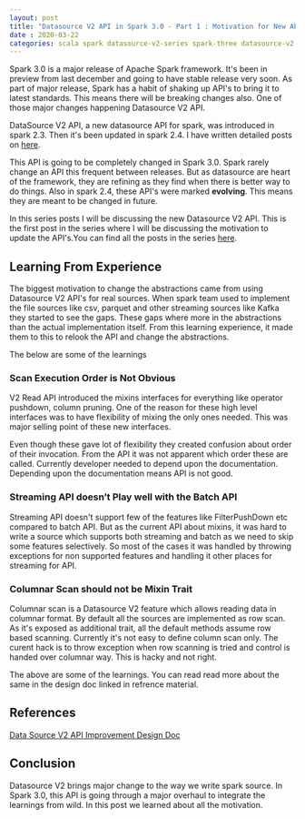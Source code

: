 ```yaml
---
layout: post
title: "Datasource V2 API in Spark 3.0 - Part 1 : Motivation for New Abstractions"
date : 2020-03-22
categories: scala spark datasource-v2-series spark-three datasource-v2-spark-three
---
```

Spark 3.0 is a major release of Apache Spark framework. It's been in preview from last december and going to have stable release very soon. As part of major release, Spark has a habit of shaking up API's to bring it to latest standards. This means there will be breaking changes also. One of those major changes happening Datasource V2 API.

DataSource V2 API, a new datasource API for spark, was introduced in spark 2.3. Then it's been updated in spark 2.4. I have written detailed posts on [here](/categories/datasource-v2-series).

This API is going to be completely changed in Spark 3.0. Spark rarely change an API this frequent between releases. But as datasource are heart of the framework, they are refining as they find when there is better way to do things. Also in spark 2.4, these API's were marked **evolving**. This means they are meant to be changed in future.

In this series posts I will be discussing the new Datasource V2 API. This is the first post in the series where I will be discussing the motivation to update the API's.You can find all the posts in the series [here](/categories/datasource-v2-spark-three).


## Learning From Experience

The biggest motivation to change the abstractions came from using Datasource V2 API's for real sources. When spark team used to implement the file sources like csv, parquet and other streaming sources like Kafka they started to see the gaps. These gaps where more in the abstractions than the actual implementation itself. From this learning experience, it made them to this to relook the API and change the abstractions.

The below are some of the learnings


### Scan Execution Order is Not Obvious

V2 Read API introduced the mixins interfaces for everything like operator pushdown, column pruning. One of the reason for these high level interfaces was to have flexibility of mixing the only ones needed. This was major selling point of these new interfaces.

Even though these gave lot of flexibility they created confusion about order of their invocation. From the API it was not apparent which order these are called. Currently developer needed to depend upon the documentation. Depending upon the documentation means API is not good.


### Streaming API doesn’t Play well with the Batch API

Streaming API doesn't support few of the features like FilterPushDown etc compared to batch API. But as the current API about mixins, it was hard to write a source which supports both streaming and batch as we need to skip some features selectively. So most of the cases it was handled by throwing exceptions for non supported features and handling it other places for streaming for API.


### Columnar Scan should not be Mixin Trait

Columnar scan is a Datasource V2 feature which allows reading data in columnar format. By default all the sources are implemented as row scan. As it's exposed as additional trait, all the default methods assume row based scanning. Currently it's not easy to define column scan only. The curent hack is to throw exception when row scanning is tried and control is handed over columnar way. This is hacky and not right.



The above are some of the learnings. You can read read more about the same in the design doc linked in refrence material.

## References

[Data Source V2 API Improvement Design Doc](https://docs.google.com/document/d/1DDXCTCrup4bKWByTalkXWgavcPdvur8a4eEu8x1BzPM/edit#)


## Conclusion

Datasource V2 brings major change to the way we write spark source. In Spark 3.0, this API is going through a major overhaul to integrate the learnings from wild. In this post we learned about all the motivation.
